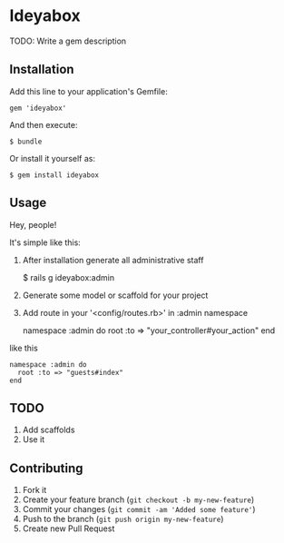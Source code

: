 # Ideyabox

TODO: Write a gem description

## Installation

Add this line to your application's Gemfile:

    gem 'ideyabox'

And then execute:

    $ bundle

Or install it yourself as:

    $ gem install ideyabox

## Usage

Hey, people!

It's simple like this:

1. After installation generate all administrative staff
    
    $ rails g ideyabox:admin

2. Generate some model or scaffold for your project

3. Add route in your '<config/routes.rb>' in :admin namespace
    
    namespace :admin do 
      root :to => "your_controller#your_action"
    end

like this
    
    namespace :admin do 
      root :to => "guests#index"
    end

## TODO

1. Add scaffolds
2. Use it

## Contributing

1. Fork it
2. Create your feature branch (`git checkout -b my-new-feature`)
3. Commit your changes (`git commit -am 'Added some feature'`)
4. Push to the branch (`git push origin my-new-feature`)
5. Create new Pull Request

